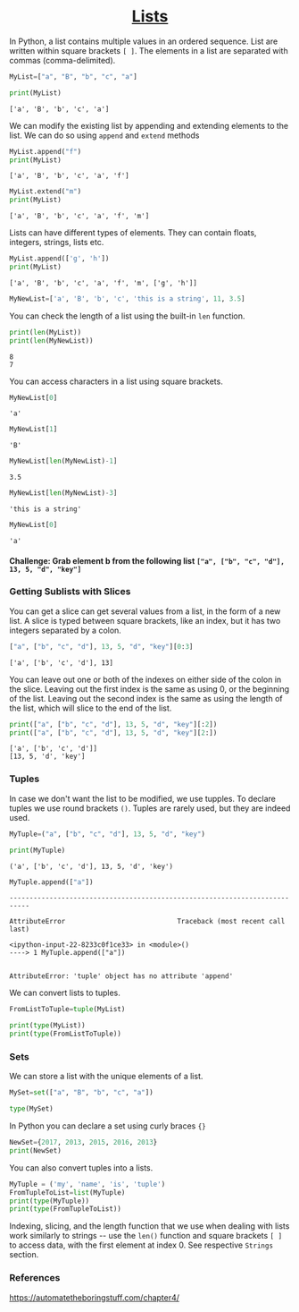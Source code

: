 
<center><u><H1>Lists </H1></u></center>

In Python, a list contains multiple values in an ordered sequence. List are written within square brackets `[ ]`.  The elements in a list are separated with commas (comma-delimited).


```python
MyList=["a", "B", "b", "c", "a"]
```


```python
print(MyList)
```

    ['a', 'B', 'b', 'c', 'a']


We can modify the existing list by appending and extending elements to the list. We can do so using `append` and `extend` methods


```python
MyList.append("f")
print(MyList)
```

    ['a', 'B', 'b', 'c', 'a', 'f']



```python
MyList.extend("m")
print(MyList)
```

    ['a', 'B', 'b', 'c', 'a', 'f', 'm']


Lists can have different types of elements. They can contain floats, integers, strings, lists etc.


```python
MyList.append(['g', 'h'])
print(MyList)
```

    ['a', 'B', 'b', 'c', 'a', 'f', 'm', ['g', 'h']]



```python
MyNewList=['a', 'B', 'b', 'c', 'this is a string', 11, 3.5]

```

You can check the length of a list using the built-in `len` function.


```python
print(len(MyList))
print(len(MyNewList))
```

    8
    7


You can access characters in a list using square brackets.


```python
MyNewList[0]
```




    'a'




```python
MyNewList[1]
```




    'B'




```python
MyNewList[len(MyNewList)-1]
```




    3.5




```python
MyNewList[len(MyNewList)-3]
```




    'this is a string'




```python
MyNewList[0]
```




    'a'



#### Challenge: Grab element b from the following list `["a", ["b", "c", "d"], 13, 5, "d", "key"]` 

### Getting Sublists with Slices

You can get a slice can get several values from a list, in the form of a new list. A slice is typed between square brackets, like an index, but it has two integers separated by a colon. 


```python
["a", ["b", "c", "d"], 13, 5, "d", "key"][0:3]
```




    ['a', ['b', 'c', 'd'], 13]



You can leave out one or both of the indexes on either side of the colon in the slice. Leaving out the first index is the same as using 0, or the beginning of the list. Leaving out the second index is the same as using the length of the list, which will slice to the end of the list. 


```python
print(["a", ["b", "c", "d"], 13, 5, "d", "key"][:2])
print(["a", ["b", "c", "d"], 13, 5, "d", "key"][2:])

```

    ['a', ['b', 'c', 'd']]
    [13, 5, 'd', 'key']


### Tuples
In case we don't want the list to be modified, we use tupples. To declare tuples we use round brackets `()`. Tuples are rarely used, but they are indeed used.


```python
MyTuple=("a", ["b", "c", "d"], 13, 5, "d", "key")
```


```python
print(MyTuple)
```

    ('a', ['b', 'c', 'd'], 13, 5, 'd', 'key')



```python
MyTuple.append(["a"])
```


    ---------------------------------------------------------------------------

    AttributeError                            Traceback (most recent call last)

    <ipython-input-22-8233c0f1ce33> in <module>()
    ----> 1 MyTuple.append(["a"])
    

    AttributeError: 'tuple' object has no attribute 'append'


We can convert lists to tuples.


```python
FromListToTuple=tuple(MyList)
```


```python
print(type(MyList))
print(type(FromListToTuple))
```

### Sets 
We can store a list with the unique elements of a list. 


```python
MySet=set(["a", "B", "b", "c", "a"])
```


```python
type(MySet)
```

In Python you can declare a set using curly braces `{}`


```python
NewSet={2017, 2013, 2015, 2016, 2013}
print(NewSet)
```

You can also convert tuples into a lists.


```python
MyTuple = ('my', 'name', 'is', 'tuple')
FromTupleToList=list(MyTuple)
print(type(MyTuple))
print(type(FromTupleToList))
```

Indexing, slicing, and the length function that we use when dealing with lists work similarly to strings -- use the `len()` function and square brackets `[ ]`
to access data, with the first element at index 0. See respective `Strings` section.

### References
https://automatetheboringstuff.com/chapter4/
